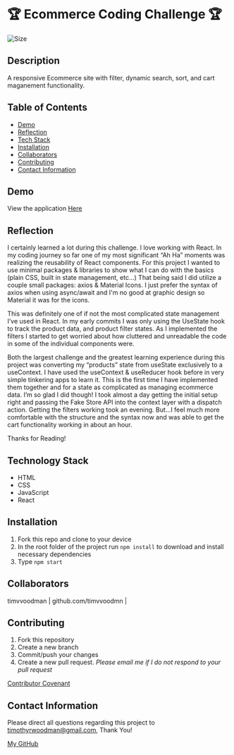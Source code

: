 # 🏆 Ecommerce Coding Challenge 🏆

![Size](https://img.shields.io/github/repo-size/timvvoodman/Ecommerce-Coding-Challenge)

## Description

A responsive Ecommerce site with filter, dynamic search, sort, and cart maganement functionality.

## Table of Contents

- [Demo](#demo)
- [Reflection](#reflection)
- [Tech Stack](#tech-stack)
- [Installation](#installation)
- [Collaborators](#collaborators)
- [Contributing](#contributing)
- [Contact Information](#contact-information)

## Demo

View the application [Here](https://timvvoodman.github.io/Ecommerce-Coding-Challenge/)

## Reflection

I certainly learned a lot during this challenge. I love working with React. In my coding journey so far one of my most significant “Ah Ha” moments was realizing the reusability of React components. For this project I wanted to use minimal packages & libraries to show what I can do with the basics (plain CSS, built in state management, etc…) That being said I did utilize a couple small packages: axios & Material Icons. I just prefer the syntax of axios when using async/await and I'm no good at graphic design so Material it was for the icons.

This was definitely one of if not the most complicated state management I’ve used in React. In my early commits I was only using the UseState hook to track the product data, and product filter states. As I implemented the filters I started to get worried about how cluttered and unreadable the code in some of the individual components were.

Both the largest challenge and the greatest learning experience during this project was converting my “products” state from useState exclusively to a useContext. I have used the useContext & useReducer hook before in very simple tinkering apps to learn it. This is the first time I have implemented them together and for a state as complicated as managing ecommerce data. I’m so glad I did though! I took almost a day getting the initial setup right and passing the Fake Store API into the context layer with a dispatch action. Getting the filters working took an evening. But...I feel much more comfortable with the structure and the syntax now and was able to get the cart functionality working in about an hour.

Thanks for Reading!

## Technology Stack

- HTML
- CSS
- JavaScript
- React

## Installation

1. Fork this repo and clone to your device
2. In the root folder of the project run `npm install` to download and install necessary dependencies
3. Type `npm start`

## Collaborators

timvvoodman | github.com/timvvoodmn |

## Contributing

1. Fork this repository
2. Create a new branch
3. Commit/push your changes
4. Create a new pull request. _Please email me if I do not respond to your pull request_

[Contributor Covenant](https://www.contributor-covenant.org/)

## Contact Information

Please direct all questions regarding this project to timothyrwoodman@gmail.com, Thank You!

[My GitHub](https://github.com/timvvoodman)
